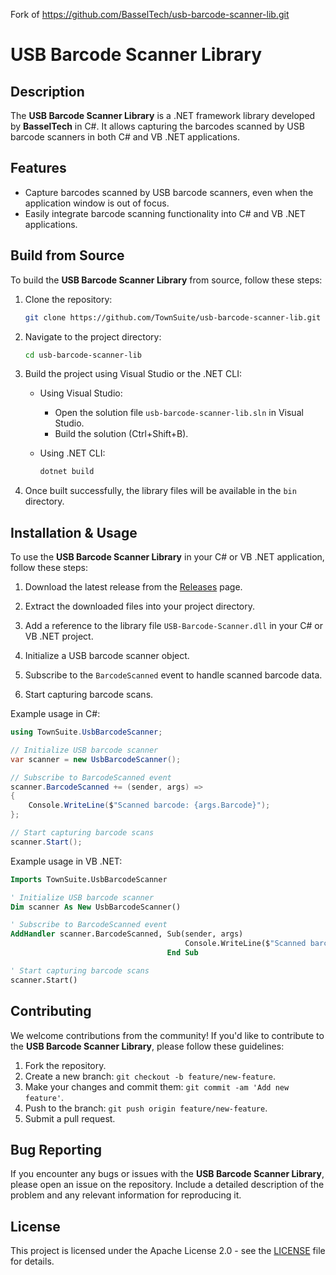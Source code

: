 Fork of https://github.com/BasselTech/usb-barcode-scanner-lib.git

# USB Barcode Scanner Library

## Description
The **USB Barcode Scanner Library** is a .NET framework library developed by **BasselTech** in C#. It allows capturing the barcodes scanned by USB barcode scanners in both C# and VB .NET applications.

## Features
- Capture barcodes scanned by USB barcode scanners, even when the application window is out of focus.
- Easily integrate barcode scanning functionality into C# and VB .NET applications.

## Build from Source
To build the **USB Barcode Scanner Library** from source, follow these steps:

1. Clone the repository:
   ```bash
   git clone https://github.com/TownSuite/usb-barcode-scanner-lib.git
   ```

2. Navigate to the project directory:
   ```bash
   cd usb-barcode-scanner-lib
   ```

3. Build the project using Visual Studio or the .NET CLI:
   - Using Visual Studio:
     - Open the solution file `usb-barcode-scanner-lib.sln` in Visual Studio.
     - Build the solution (Ctrl+Shift+B).

   - Using .NET CLI:
     ```bash
     dotnet build
     ```

4. Once built successfully, the library files will be available in the `bin` directory.


## Installation & Usage
To use the **USB Barcode Scanner Library** in your C# or VB .NET application, follow these steps:

1. Download the latest release from the [Releases](https://github.com/TownSuite/usb-barcode-scanner-lib/releases) page.

2. Extract the downloaded files into your project directory.

3. Add a reference to the library file `USB-Barcode-Scanner.dll` in your C# or VB .NET project.

4. Initialize a USB barcode scanner object.

5. Subscribe to the `BarcodeScanned` event to handle scanned barcode data.

6. Start capturing barcode scans.

Example usage in C#:
```csharp
using TownSuite.UsbBarcodeScanner;

// Initialize USB barcode scanner
var scanner = new UsbBarcodeScanner();

// Subscribe to BarcodeScanned event
scanner.BarcodeScanned += (sender, args) =>
{
    Console.WriteLine($"Scanned barcode: {args.Barcode}");
};

// Start capturing barcode scans
scanner.Start();
```

Example usage in VB .NET:
```vb
Imports TownSuite.UsbBarcodeScanner

' Initialize USB barcode scanner
Dim scanner As New UsbBarcodeScanner()

' Subscribe to BarcodeScanned event
AddHandler scanner.BarcodeScanned, Sub(sender, args)
                                       Console.WriteLine($"Scanned barcode: {args.Barcode}")
                                   End Sub

' Start capturing barcode scans
scanner.Start()
```

## Contributing
We welcome contributions from the community! If you'd like to contribute to the **USB Barcode Scanner Library**, please follow these guidelines:

1. Fork the repository.
2. Create a new branch: `git checkout -b feature/new-feature`.
3. Make your changes and commit them: `git commit -am 'Add new feature'`.
4. Push to the branch: `git push origin feature/new-feature`.
5. Submit a pull request.

## Bug Reporting
If you encounter any bugs or issues with the **USB Barcode Scanner Library**, please open an issue on the repository. Include a detailed description of the problem and any relevant information for reproducing it.

## License
This project is licensed under the Apache License 2.0 - see the [LICENSE](https://github.com/TownSuite/usb-barcode-scanner-lib?tab=Apache-2.0-1-ov-file#readme) file for details.